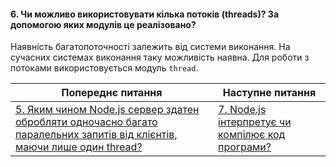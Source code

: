 #### 6. Чи можливо використовувати кілька потоків (threads)? За допомогою яких модулів це реалізовано?

Наявність багатопоточності залежить від системи виконання. На сучасних системах виконання таку можливість наявна.
Для роботи з потоками використовується модуль `thread`.

| Попереднє питання | Наступне питання |
|---|---|
| [5. Яким чином Node.js сервер здатен обробляти одночасно багато паралельних запитів від клієнтів, маючи лише один thread?](./junior/nodejs/5-how-does-a-nodejs-server-handle-multiple-concurrent-requests-from-clients-in-parallel-using-only-one-thread.md)  | [7. Node.js інтерпретує чи компілює код програми?](./junior/nodejs/7-compiled.md) |
